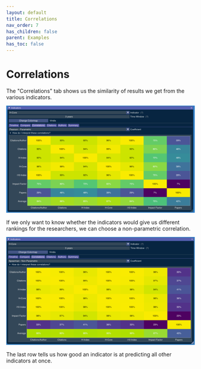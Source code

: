 ```yaml
---
layout: default
title: Correlations
nav_order: 7
has_children: false
parent: Examples
has_toc: false
---
```

# Correlations

The "Correlations" tab shows us the similarity of results we get from the various indicators.

![](../images/correlations_tab.png)

If we only want to know whether the indicators would give us different rankings for the researchers, we can choose a non-parametric correlation.

![](../images/correlations_non_parametric.png)

The last row tells us how good an indicator is at predicting all other indicators at once.




<!-- Generated with mdsplit: https://github.com/alandefreitas/mdsplit -->
